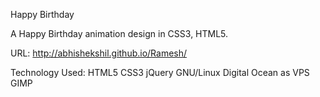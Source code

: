 Happy Birthday

A Happy Birthday animation design in CSS3, HTML5.

URL: http://abhishekshil.github.io/Ramesh/

Technology Used: HTML5 CSS3 jQuery  GNU/Linux Digital Ocean as VPS GIMP
